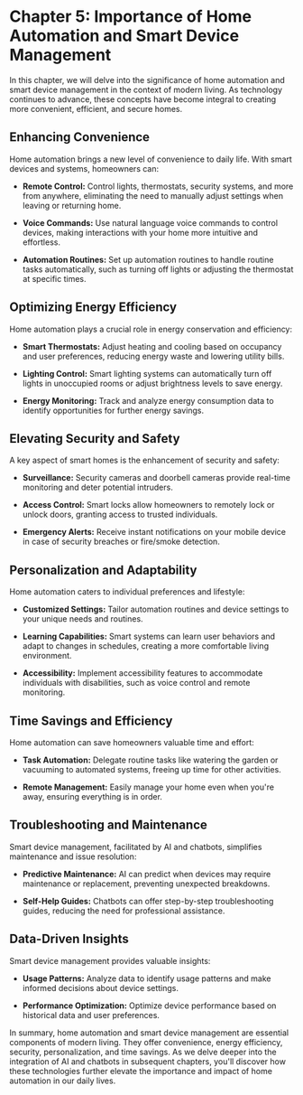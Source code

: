Chapter 5: Importance of Home Automation and Smart Device Management
====================================================================

In this chapter, we will delve into the significance of home automation and smart device management in the context of modern living. As technology continues to advance, these concepts have become integral to creating more convenient, efficient, and secure homes.

Enhancing Convenience
---------------------

Home automation brings a new level of convenience to daily life. With smart devices and systems, homeowners can:

* **Remote Control:** Control lights, thermostats, security systems, and more from anywhere, eliminating the need to manually adjust settings when leaving or returning home.

* **Voice Commands:** Use natural language voice commands to control devices, making interactions with your home more intuitive and effortless.

* **Automation Routines:** Set up automation routines to handle routine tasks automatically, such as turning off lights or adjusting the thermostat at specific times.

Optimizing Energy Efficiency
----------------------------

Home automation plays a crucial role in energy conservation and efficiency:

* **Smart Thermostats:** Adjust heating and cooling based on occupancy and user preferences, reducing energy waste and lowering utility bills.

* **Lighting Control:** Smart lighting systems can automatically turn off lights in unoccupied rooms or adjust brightness levels to save energy.

* **Energy Monitoring:** Track and analyze energy consumption data to identify opportunities for further energy savings.

Elevating Security and Safety
-----------------------------

A key aspect of smart homes is the enhancement of security and safety:

* **Surveillance:** Security cameras and doorbell cameras provide real-time monitoring and deter potential intruders.

* **Access Control:** Smart locks allow homeowners to remotely lock or unlock doors, granting access to trusted individuals.

* **Emergency Alerts:** Receive instant notifications on your mobile device in case of security breaches or fire/smoke detection.

Personalization and Adaptability
--------------------------------

Home automation caters to individual preferences and lifestyle:

* **Customized Settings:** Tailor automation routines and device settings to your unique needs and routines.

* **Learning Capabilities:** Smart systems can learn user behaviors and adapt to changes in schedules, creating a more comfortable living environment.

* **Accessibility:** Implement accessibility features to accommodate individuals with disabilities, such as voice control and remote monitoring.

Time Savings and Efficiency
---------------------------

Home automation can save homeowners valuable time and effort:

* **Task Automation:** Delegate routine tasks like watering the garden or vacuuming to automated systems, freeing up time for other activities.

* **Remote Management:** Easily manage your home even when you're away, ensuring everything is in order.

Troubleshooting and Maintenance
-------------------------------

Smart device management, facilitated by AI and chatbots, simplifies maintenance and issue resolution:

* **Predictive Maintenance:** AI can predict when devices may require maintenance or replacement, preventing unexpected breakdowns.

* **Self-Help Guides:** Chatbots can offer step-by-step troubleshooting guides, reducing the need for professional assistance.

Data-Driven Insights
--------------------

Smart device management provides valuable insights:

* **Usage Patterns:** Analyze data to identify usage patterns and make informed decisions about device settings.

* **Performance Optimization:** Optimize device performance based on historical data and user preferences.

In summary, home automation and smart device management are essential components of modern living. They offer convenience, energy efficiency, security, personalization, and time savings. As we delve deeper into the integration of AI and chatbots in subsequent chapters, you'll discover how these technologies further elevate the importance and impact of home automation in our daily lives.
